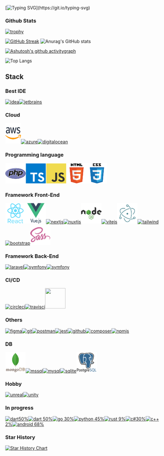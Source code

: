 [![Typing SVG](https://readme-typing-svg.herokuapp.com?font=Fira+Code&duration=3000&pause=500&random=false&width=500&separator=%3C&lines=C%2B%2B+corpjorge()-%3Edev+%3F+true+%3A+true;%3Cphp+corpjorge()-%3Edev+%3F+true+%3A+true;%3CJavaScript+corpjorge().dev+%3F+true+%3A+true;%3CC%23+corpjorge().Dev+%3F+true+%3A+true;%3CRuby+corpjorge().dev+%3F+true+%3A+true%3CDart+corpjorge().dev+%3F+true+%3A+true;%3CJava+corpjorge().getDev()+%3F+true+%3A+true;)](https://git.io/typing-svg)
### Github Stats
[![trophy](https://github-profile-trophy.vercel.app/?username=corpjorge&row=1&column=10&margin-h=15&margin-w=15&theme=onedark&no-bg=true)](https://github.com/corpjorge/github-profile-trophy)



[![GitHub Streak](https://streak-stats.demolab.com?user=corpjorge&theme=transparent&hide_border=true&card_width=400)](https://git.io/streak-stats)
![Anurag's GitHub stats](https://github-readme-stats.vercel.app/api?username=corpjorge&show_icons=true&card_width=410&theme=transparent&hide_border=true)



[![Ashutosh's github activitygraph](https://github-readme-activity-graph.vercel.app/graph?username=corpjorge&theme=dracula)](https://github.com/ashutosh00710/github-readme-activity-graph)

![Top Langs](https://github-readme-stats.vercel.app/api/top-langs?username=corpjorge&show_icons=true&locale=en&layout=compact&theme=transparent&hide_border=true)


## Stack

### Best IDE
<a href="https://www.jetbrains.com/es-es/idea/" target="_blank" rel="noreferrer"><img src="https://cdn.jsdelivr.net/gh/devicons/devicon@latest/icons/intellij/intellij-original.svg" alt="idea" width="50" height="65"></a><a href="https://www.jetbrains.com" target="_blank" rel="noreferrer"><img src="https://cdn.jsdelivr.net/gh/devicons/devicon@latest/icons/jetbrains/jetbrains-original.svg" alt="jetbrains" width="50" height="65"></a>

### Cloud
<a href="https://aws.amazon.com" target="_blank" rel="noreferrer"><img src="https://raw.githubusercontent.com/devicons/devicon/master/icons/amazonwebservices/amazonwebservices-original-wordmark.svg" alt="aws" width="50" height="65"></a><a href="https://azure.microsoft.com/en-in/" target="_blank" rel="noreferrer"><img src="https://cdn.jsdelivr.net/gh/devicons/devicon@latest/icons/azure/azure-original-wordmark.svg" width="65" height="65" alt="azure"></a><a href="https://www.digitalocean.com/" target="_blank" rel="noreferrer"><img src="https://cdn.jsdelivr.net/gh/devicons/devicon@latest/icons/digitalocean/digitalocean-original-wordmark.svg" alt="digitalocean" width="65" height="65"></a>

### Programming language
<a href="https://www.php.net" target="_blank" rel="noreferrer"><img src="https://raw.githubusercontent.com/devicons/devicon/master/icons/php/php-original.svg" alt="php" width="65" height="65"></a><a href="https://www.typescriptlang.org/" target="_blank" rel="noreferrer"><img src="https://raw.githubusercontent.com/devicons/devicon/master/icons/typescript/typescript-original.svg" alt="typescript" width="65" height="65"></a><a href="https://developer.mozilla.org/en-US/docs/Web/JavaScript" target="_blank" rel="referrer"><img src="https://raw.githubusercontent.com/devicons/devicon/master/icons/javascript/javascript-original.svg" alt="javascript" width="65" height="65"></a><a href="https://www.w3.org/html/" target="_blank" rel="noreferrer"><img src="https://raw.githubusercontent.com/devicons/devicon/master/icons/html5/html5-original-wordmark.svg" alt="html5" width="65" height="65"></a><a href="https://www.w3schools.com/css/" target="_blank" rel="noreferrer"><img src="https://raw.githubusercontent.com/devicons/devicon/master/icons/css3/css3-original-wordmark.svg" alt="css3" width="65" height="65"></a>

### Framework Front-End
<a href="https://reactjs.org/" target="_blank" rel="noreferrer"><img src="https://raw.githubusercontent.com/devicons/devicon/master/icons/react/react-original-wordmark.svg" alt="react" width="65" height="65"></a><a href="https://vuejs.org/" target="_blank" rel="noreferrer"><img src="https://raw.githubusercontent.com/devicons/devicon/master/icons/vuejs/vuejs-original-wordmark.svg" alt="vuejs" width="65" height="65"></a><a href="https://nextjs.org/" target="_blank" rel="noreferrer"><img src="https://cdn.jsdelivr.net/gh/devicons/devicon@latest/icons/nextjs/nextjs-original-wordmark.svg" alt="nextjs" width="65" height="65"></a><a href="https://nuxtjs.org/" target="_blank" rel="noreferrer"><img src="https://www.vectorlogo.zone/logos/nuxtjs/nuxtjs-icon.svg" alt="nuxtjs" width="65" height="65"></a><a href="https://nodejs.org" target="_blank" rel="noreferrer"><img src="https://raw.githubusercontent.com/devicons/devicon/master/icons/nodejs/nodejs-original-wordmark.svg" alt="nodejs" width="65" height="65"></a><a href="https://vitejs.dev/" target="_blank" rel="noreferrer"><img src="https://cdn.jsdelivr.net/gh/devicons/devicon@latest/icons/vitejs/vitejs-original.svg" alt="vitejs" width="65" height="65"></a><a href="https://www.electronjs.org" target="_blank" rel="noreferrer"><img src="https://raw.githubusercontent.com/devicons/devicon/master/icons/electron/electron-original.svg" alt="electron" width="65" height="65"></a><a href="https://tailwindcss.com/" target="_blank" rel="noreferrer"><img src="https://cdn.jsdelivr.net/gh/devicons/devicon@latest/icons/tailwindcss/tailwindcss-original.svg" alt="tailwind" width="65" height="65"></a><a href="https://getbootstrap.com" target="_blank" rel="noreferrer"><img src="https://cdn.jsdelivr.net/gh/devicons/devicon@latest/icons/bootstrap/bootstrap-original.svg" alt="bootstrap" width="65" height="65"></a><a href="https://sass-lang.com" target="_blank" rel="noreferrer"><img src="https://raw.githubusercontent.com/devicons/devicon/master/icons/sass/sass-original.svg" alt="sass" width="65" height="65"></a>

### Framework Back-End
<a href="https://laravel.com/" target="_blank" rel="noreferrer"><img src="https://laravel.com/img/logotype.min.svg" alt="laravel" width="65" height="65"></a><a href="https://symfony.com" target="_blank" rel="noreferrer"><img src="https://cdn.jsdelivr.net/gh/devicons/devicon@latest/icons/symfony/symfony-original-wordmark.svg" alt="symfony" width="65" height="65"></a><a href="https://symfony.com" target="_blank" rel="noreferrer"><img src="https://cdn.jsdelivr.net/gh/devicons/devicon@latest/icons/nestjs/nestjs-original-wordmark.svg" alt="symfony" width="65" height="65"></a>

### CI/CD
<a href="https://circleci.com" target="_blank" rel="noreferrer"><img src="https://www.vectorlogo.zone/logos/circleci/circleci-icon.svg" alt="circleci" width="65" height="65"></a><a href="https://travis-ci.org" target="_blank" rel="noreferrer"><img src="https://www.vectorlogo.zone/logos/travis-ci/travis-ci-icon.svg" alt="travisci" width="65" height="65"></a><a href="https://dev.azure.com" target="_blank" rel="noreferrer"><img src="https://cdn.jsdelivr.net/gh/devicons/devicon@latest/icons/azuredevops/azuredevops-original.svg" alt="" width="65" height="65"></a>

### Others
<a href="https://www.figma.com/" target="_blank" rel="noreferrer"><img src="https://www.vectorlogo.zone/logos/figma/figma-icon.svg" alt="figma" width="65" height="65"></a><a href="https://git-scm.com/" target="_blank" rel="noreferrer"><img src="https://cdn.jsdelivr.net/gh/devicons/devicon@latest/icons/git/git-original-wordmark.svg" alt="git" width="65" height="65"></a><a href="https://postman.com" target="_blank" rel="noreferrer"><img src="https://www.vectorlogo.zone/logos/getpostman/getpostman-icon.svg" alt="postman" width="65" height="65"></a><a href="https://jestjs.io" target="_blank" rel="noreferrer"><img src="https://www.vectorlogo.zone/logos/jestjsio/jestjsio-icon.svg" alt="jest" width="65" height="65"></a><a href="https://github.com/" target="_blank" rel="noreferrer"><img src="https://cdn.jsdelivr.net/gh/devicons/devicon@latest/icons/github/github-original-wordmark.svg" alt="github" width="65" height="65"></a><a href="https://getcomposer.org/" target="_blank" rel="noreferrer"><img src="https://cdn.jsdelivr.net/gh/devicons/devicon@latest/icons/composer/composer-original.svg" alt="composer" width="65" height="65"></a><a href="https://www.npmjs.com/" target="_blank" rel="noreferrer"><img src="https://cdn.jsdelivr.net/gh/devicons/devicon@latest/icons/npm/npm-original-wordmark.svg" alt="npmjs" width="65" height="65"></a>

### DB
<a href="https://www.mongodb.com/" target="_blank" rel="noreferrer"><img src="https://raw.githubusercontent.com/devicons/devicon/master/icons/mongodb/mongodb-original-wordmark.svg" alt="mongodb" width="65" height="65"></a><a href="https://www.microsoft.com/en-us/sql-server" target="_blank" rel="noreferrer"><img src="https://www.svgrepo.com/show/303229/microsoft-sql-server-logo.svg" alt="mssql" width="65" height="65"></a><a href="https://www.mysql.com/" target="_blank" rel="noreferrer"><img src="https://cdn.jsdelivr.net/gh/devicons/devicon@latest/icons/mysql/mysql-original.svg" alt="mysql" width="60" height="65"></a><a href="https://www.sqlite.org/" target="_blank" rel="noreferrer"><img src="https://cdn.jsdelivr.net/gh/devicons/devicon@latest/icons/sqlite/sqlite-original-wordmark.svg" alt="sqlite" width="65" height="65"></a><a href="https://www.postgresql.org" target="_blank" rel="noreferrer"><img src="https://raw.githubusercontent.com/devicons/devicon/master/icons/postgresql/postgresql-original-wordmark.svg" alt="postgresql" width="65" height="65"></a>

### Hobby
<a href="https://unrealengine.com/" target="_blank" rel="noreferrer"><img src="https://cdn.jsdelivr.net/gh/devicons/devicon@latest/icons/unrealengine/unrealengine-original-wordmark.svg" alt="unreal" width="65" height="65"></a><a href="https://unity.com/" target="_blank" rel="noreferrer"><img src="https://cdn.jsdelivr.net/gh/devicons/devicon@latest/icons/unity/unity-original-wordmark.svg" alt="unity" width="65" height="65"></a>

### In progress
<a href="https://dart.dev" target="_blank" rel="noreferrer"><img src="https://cdn.jsdelivr.net/gh/devicons/devicon@latest/icons/dart/dart-original-wordmark.svg" alt="dart" width="65" height="65">50%</a><a href="https://flutter.dev" target="_blank" rel="noreferrer"><img src="https://cdn.jsdelivr.net/gh/devicons/devicon@latest/icons/flutter/flutter-original.svg" alt="dart" width="50" height="65"> 50%</a><a href="https://go.dev" target="_blank" rel="noreferrer"><img src="https://cdn.jsdelivr.net/gh/devicons/devicon@latest/icons/go/go-original-wordmark.svg" alt="go" width="65" height="65"> 30%</a><a href="https://www.python.org" target="_blank" rel="noreferrer"><img src="https://cdn.jsdelivr.net/gh/devicons/devicon@latest/icons/python/python-original-wordmark.svg" alt="python" width="65" height="65"> 45%</a><a href="https://www.rust-lang.org" target="_blank" rel="noreferrer"><img src="https://cdn.jsdelivr.net/gh/devicons/devicon@latest/icons/rust/rust-original.svg" alt="rust" width="65" height="65"> 9%</a><a href="https://dart.dev" target="_blank" rel="noreferrer"><img src="https://cdn.jsdelivr.net/gh/devicons/devicon@latest/icons/csharp/csharp-original.svg" alt="c#" width="65" height="65">30%</a><a href="https://isocpp.org/" target="_blank" rel="noreferrer"><img src="https://cdn.jsdelivr.net/gh/devicons/devicon@latest/icons/cplusplus/cplusplus-original.svg" alt="c++" width="65" height="65"> 2%</a><a href="https://developer.android.com/" target="_blank" rel="noreferrer"><img src="https://cdn.jsdelivr.net/gh/devicons/devicon@latest/icons/android/android-original-wordmark.svg" alt="android" width="65" height="65"> 68% </a>

### Star History

[![Star History
Chart](https://api.star-history.com/svg?repos=corpjorge/bootlight,corpjorge/soft-ui-mobile-menu,corpjorge/bootstrap-5.1-sb-admin-2&type=Timeline)](https://star-history.com/#corpjorge/bootlight&corpjorge/soft-ui-mobile-menu&corpjorge/bootstrap-5.1-sb-admin-2&Timeline)

